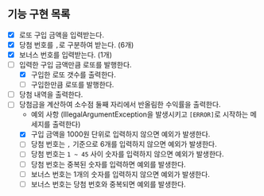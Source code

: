 

##  기능 구현 목록

- [x] 로또 구입 금액을 입력받는다.
- [x] 당첨 번호를 `,`로 구분하여 받는다. (6개)
- [x] 보너스 번호를 입력받는다. (1개)
- [ ] 입력한 구입 금액만큼 로또를 발행한다.
  - [x] 구입한 로또 갯수를 출력한다.
  - [ ] 구입한만큼 로또를 발행한다.
- [ ] 당첨 내역을 출력한다.
- [ ] 당첨금을 계산하여 소수점 둘째 자리에서 반올림한 수익률을 출력한다.
  - 예외 사항 (IllegalArgumentException을 발생시키고 `[ERROR]`로 시작하는 메세지를 출력한다)
  - [x] 구입 금액을 1000원 단위로 입력하지 않으면 예외가 발생한다. 
  - [ ] 당첨 번호는 `,` 기준으로 6개를 입력하지 않으면 예외가 발생한다. 
  - [ ] 당첨 번호는 `1 ~ 45` 사이 숫자를 입력하지 않으면 예외가 발생한다.
  - [ ] 당첨 번호는 중복된 숫자를 입력하면 예외를 발생한다.
  - [ ] 보너스 번호는 1개의 숫자를 입력하지 않으면 예외가 발생한다.
  - [ ] 보너스 번호는 당첨 번호와 중복되면 예외를 발생한다.